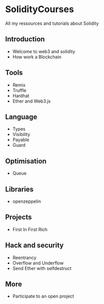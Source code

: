 # SolidityCourses
All my ressources and tutorials about Solidity


## Introduction 

- Welcome to web3 and solidity
- How work a Blockchain

## Tools

- Remix
- Truffle
- Hardhat 
- Ether and Web3.js

## Language

- Types
- Visibility
- Payable
- Guard

## Optimisation

- Queue


## Libraries

- openzeppelin


## Projects

- First In First Rich


## Hack and security

- Reentrancy
- Overflow and Underflow
- Send Ether with selfdestruct

## More

- Participate to an open project

